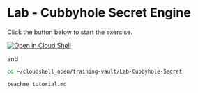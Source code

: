 # Lab - Cubbyhole Secret Engine

Click the button below to start the exercise.

[![Open in Cloud Shell](https://gstatic.com/cloudssh/images/open-btn.svg)](https://shell.cloud.google.com/cloudshell/open?cloudshell_tutorial=tutorial.md&show=ide%2Cterminal&ephemeral=false&cloudshell_workspace=cloudshell_open%2ftraining-vault)

and

```bash
cd ~/cloudshell_open/training-vault/Lab-Cubbyhole-Secret

teachme tutorial.md
```